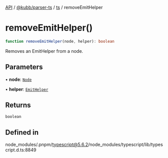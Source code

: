 [API](../../../../../packages.md) / [@kubb/parser-ts](../../../index.md) / [ts](../index.md) / removeEmitHelper

# removeEmitHelper()

```ts
function removeEmitHelper(node, helper): boolean
```

Removes an EmitHelper from a node.

## Parameters

• **node**: [`Node`](../interfaces/Node.md)

• **helper**: [`EmitHelper`](../type-aliases/EmitHelper.md)

## Returns

`boolean`

## Defined in

node\_modules/.pnpm/typescript@5.6.2/node\_modules/typescript/lib/typescript.d.ts:8849
